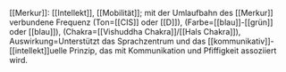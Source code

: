 [[Merkur]]: [[Intellekt]], [[Mobilität]]; mit der Umlaufbahn des [[Merkur]] verbundene Frequenz (Ton=[[CIS]] oder [[D]]), (Farbe=[[blau]]-[[grün]] oder [[blau]]), (Chakra=[[Vishuddha Chakra]]/[[Hals Chakra]]), Auswirkung=Unterstützt das Sprachzentrum und das [[kommunikativ]]-[[intellekt]]uelle Prinzip, das mit Kommunikation und Pfiffigkeit assoziiert wird.